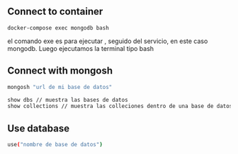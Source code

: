 
## Connect to container

```sh=
docker-compose exec mongodb bash
```
el comando exe es para ejecutar  , seguido del servicio, en este caso mongodb. Luego ejecutamos la terminal tipo bash

## Connect with mongosh

```sh
mongosh "url de mi base de datos" 
```


```sh
show dbs // muestra las bases de datos
show collections // muestra las colleciones dentro de una base de datos. 
```

## Use database

```sh
use("nombre de base de datos")
```